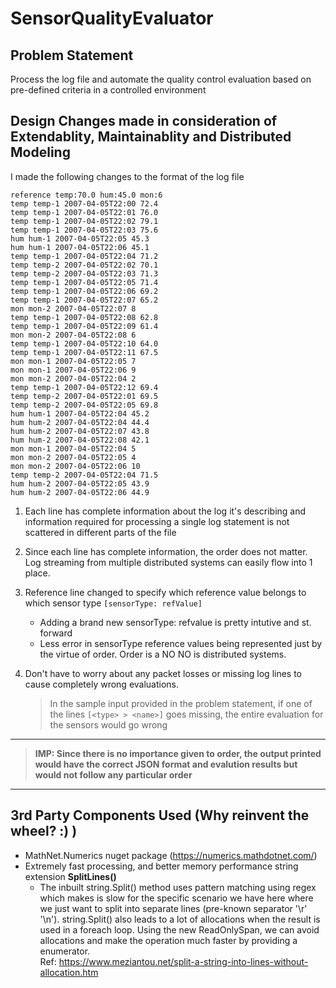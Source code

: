 # SensorQualityEvaluator

## Problem Statement

Process the log file and automate the quality control evaluation based on pre-defined criteria in a controlled environment

## Design Changes made in consideration of **Extendablity**, **Maintainablity** and **Distributed Modeling**

I made the following changes to the format of the log file

```
reference temp:70.0 hum:45.0 mon:6
temp temp-1 2007-04-05T22:00 72.4
temp temp-1 2007-04-05T22:01 76.0
temp temp-1 2007-04-05T22:02 79.1
temp temp-1 2007-04-05T22:03 75.6
hum hum-1 2007-04-05T22:05 45.3
hum hum-1 2007-04-05T22:06 45.1
temp temp-1 2007-04-05T22:04 71.2
temp temp-2 2007-04-05T22:02 70.1
temp temp-2 2007-04-05T22:03 71.3
temp temp-1 2007-04-05T22:05 71.4
temp temp-1 2007-04-05T22:06 69.2
temp temp-1 2007-04-05T22:07 65.2
mon mon-2 2007-04-05T22:07 8
temp temp-1 2007-04-05T22:08 62.8
temp temp-1 2007-04-05T22:09 61.4
mon mon-2 2007-04-05T22:08 6
temp temp-1 2007-04-05T22:10 64.0
temp temp-1 2007-04-05T22:11 67.5
mon mon-1 2007-04-05T22:05 7
mon mon-1 2007-04-05T22:06 9
mon mon-2 2007-04-05T22:04 2
temp temp-1 2007-04-05T22:12 69.4
temp temp-2 2007-04-05T22:01 69.5
temp temp-2 2007-04-05T22:05 69.8
hum hum-1 2007-04-05T22:04 45.2
hum hum-2 2007-04-05T22:04 44.4
hum hum-2 2007-04-05T22:07 43.8
hum hum-2 2007-04-05T22:08 42.1
mon mon-1 2007-04-05T22:04 5
mon mon-2 2007-04-05T22:05 4
mon mon-2 2007-04-05T22:06 10
temp temp-2 2007-04-05T22:04 71.5
hum hum-2 2007-04-05T22:05 43.9
hum hum-2 2007-04-05T22:06 44.9
```

 1. Each line has complete information about the log it's describing and information required for processing a single log statement is not scattered in different parts of the file
 2. Since each line has complete information, the order does not matter. Log streaming from multiple distributed systems can easily flow into 1 place.
 3. Reference line changed to specify which reference value belongs to which sensor type `[sensorType: refValue]`
   
     - Adding a brand new sensorType: refvalue is pretty intutive and st. forward
     - Less error in sensorType reference values being represented just by the virtue of order. Order is a NO NO is distributed systems.
 4. Don't have to worry about any packet losses or missing log lines to cause completely wrong evaluations.
   


    > In the sample input provided in the problem statement, if one of the lines `[<type> > <name>]` goes missing, the entire evaluation for the sensors would go wrong
    
---

>**IMP: Since there is no importance given to order, the output printed would have the correct JSON format and evalution results but would not follow any particular order**
---

## 3rd Party Components Used (Why reinvent the wheel? :) )

- MathNet.Numerics nuget package (https://numerics.mathdotnet.com/)
- Extremely fast processing, and better memory performance string extension **SplitLines()** 
  -  The inbuilt string.Split() method uses pattern matching using regex which makes is slow for the specific scenario we have here where we just want to split into separate lines (pre-known separator '\r' '\n'). string.Split() also leads to a lot of allocations when the result is used in a foreach loop. Using the new ReadOnlySpan, we can avoid allocations and make the operation much faster by providing a enumerator. \
  Ref: https://www.meziantou.net/split-a-string-into-lines-without-allocation.htm